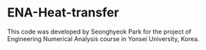 # ENA-Heat-transfer
This code was developed by Seonghyeok Park for the project of Engineering Numerical Analysis course in Yonsei University, Korea.
